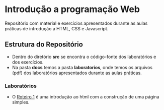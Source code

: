 # Introdução a programação Web

Repositório com material e exercícios apresentados durante as aulas práticas de introdução a HTML, CSS e Javascript.

## Estrutura do Repositório

- Dentro do diretório **src** se encontra o código-fonte dos laboratórios e dos exercícios.
- Na pasta **docs** temos a pasta **laboratorios**, onde temos os arquivos (pdf) dos laboratórios apresentados durante as aulas práticas.

### Laboratórios

- O [Roteiro 1](docs/laboratorios/Laboratorio01.pdf) é uma introdução ao html com a construção de uma página simples.

